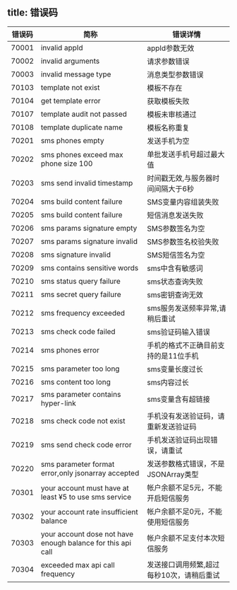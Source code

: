 title:  错误码
---

| 错误码 | 简称 | 错误详情 |
| ------------- | -------------- | ------------ |
|70001|invalid appId|appId参数无效|
|70002|invalid arguments|请求参数错误|
|70003|invalid message type|消息类型参数错误|
|70103|template not exist|模板不存在|
|70104|get template error|获取模板失败|
|70107|template audit not passed|模板未审核通过|
|70108|template duplicate name|模板名称重复|
|70201|sms phones empty|发送手机为空|
|70202|sms phones exceed max phone size 100|单批发送手机号超过最大值|
|70203|sms send invalid timestamp|时间戳无效,与服务器时间间隔大于6秒|
|70204|sms build content failure|SMS变量内容组装失败|
|70205|sms build content failure|短信消息发送失败|
|70206|sms params signature empty|SMS参数签名为空|
|70207|sms params signature invalid|SMS参数签名校验失败|
|70208|sms signature invalid|SMS短信签名为空|
|70209|sms contains sensitive words|sms中含有敏感词|
|70210|sms status query failure|sms状态查询失败|
|70211|sms secret query failure|sms密钥查询无效|
|70212|sms frequency exceeded|sms服务发送频率异常,请稍后重试|
|70213|sms check code failed|sms验证码输入错误|
|70214|sms phones error|手机的格式不正确目前支持的是11位手机|
|70215|sms parameter too long|sms变量长度过长|
|70216|sms content too long|sms内容过长|
|70217|sms parameter contains hyper-link|sms变量含有超链接|
|70218|sms check code not exist|手机没有发送验证码，请重新发送验证码|
|70219|sms send check code error|手机发送验证码出现错误，请重试|
|70220|sms parameter format error,only jsonarray accepted|发送参数格式错误，不是JSONArray类型|
|70301|your account must have at least ¥5 to use sms service|帐户余额不足5元，不能开启短信服务|
|70302|your account rate insufficient balance|帐户余额不足0元，不能使用短信服务|
|70303|your account dose not have enough balance for this api call|帐户余额不足支付本次短信服务|
|70304|exceeded max api call frequency|发送接口调用频繁,超过每秒10次，请稍后重试|